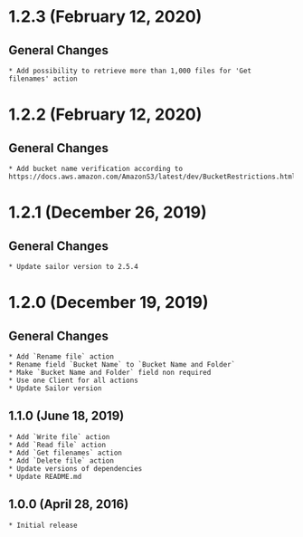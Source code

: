 # 1.2.3 (February 12, 2020)

## General Changes
    * Add possibility to retrieve more than 1,000 files for 'Get filenames' action

# 1.2.2 (February 12, 2020)

## General Changes
    * Add bucket name verification according to https://docs.aws.amazon.com/AmazonS3/latest/dev/BucketRestrictions.html

# 1.2.1 (December 26, 2019)

## General Changes
    * Update sailor version to 2.5.4
    
# 1.2.0 (December 19, 2019)

## General Changes
    * Add `Rename file` action
    * Rename field `Bucket Name` to `Bucket Name and Folder`
    * Make `Bucket Name and Folder` field non required
    * Use one Client for all actions
    * Update Sailor version

## 1.1.0 (June 18, 2019)

    * Add `Write file` action
    * Add `Read file` action
    * Add `Get filenames` action
    * Add `Delete file` action
    * Update versions of dependencies
    * Update README.md

## 1.0.0 (April 28, 2016)

    * Initial release
